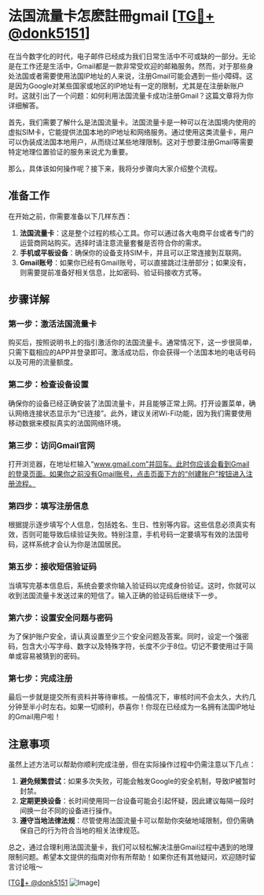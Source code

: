 # 法国流量卡怎麽註冊gmail [[TG💪+ @donk5151](https://t.me/s/donk5151)]

在当今数字化的时代，电子邮件已经成为我们日常生活中不可或缺的一部分。无论是在工作还是生活中，Gmail都是一款非常受欢迎的邮箱服务。然而，对于那些身处法国或者需要使用法国IP地址的人来说，注册Gmail可能会遇到一些小障碍。这是因为Google对某些国家或地区的IP地址有一定的限制，尤其是在注册新账户时。这就引出了一个问题：如何利用法国流量卡成功注册Gmail？这篇文章将为你详细解答。

首先，我们需要了解什么是法国流量卡。法国流量卡是一种可以在法国境内使用的虚拟SIM卡，它能提供法国本地的IP地址和网络服务。通过使用这类流量卡，用户可以伪装成法国本地用户，从而绕过某些地理限制。这对于想要注册Gmail等需要特定地理位置验证的服务来说尤为重要。

那么，具体该如何操作呢？接下来，我将分步骤向大家介绍整个流程。

## 准备工作

在开始之前，你需要准备以下几样东西：

1. **法国流量卡**：这是整个过程的核心工具。你可以通过各大电商平台或者专门的运营商网站购买。选择时请注意流量套餐是否符合你的需求。
2. **手机或平板设备**：确保你的设备支持SIM卡，并且可以正常连接到互联网。
3. **Gmail账号**：如果你已经有Gmail账号，可以直接跳过注册部分；如果没有，则需要提前准备好相关信息，比如密码、验证码接收方式等。

## 步骤详解

### 第一步：激活法国流量卡

购买后，按照说明书上的指引激活你的法国流量卡。通常情况下，这一步很简单，只需下载相应的APP并登录即可。激活成功后，你会获得一个法国本地的电话号码以及可用的流量额度。

### 第二步：检查设备设置

确保你的设备已经正确安装了法国流量卡，并且能够正常上网。打开设置菜单，确认网络连接状态显示为“已连接”。此外，建议关闭Wi-Fi功能，因为我们需要使用移动数据来模拟真实的法国网络环境。

### 第三步：访问Gmail官网

打开浏览器，在地址栏输入“www.gmail.com”并回车。此时你应该会看到Gmail的登录页面。如果你之前没有Gmail账号，点击页面下方的“创建账户”按钮进入注册流程。

### 第四步：填写注册信息

根据提示逐步填写个人信息，包括姓名、生日、性别等内容。这些信息必须真实有效，否则可能导致后续验证失败。特别注意，手机号码一定要填写有效的法国号码，这样系统才会认为你是法国居民。

### 第五步：接收短信验证码

当填写完基本信息后，系统会要求你输入验证码以完成身份验证。这时，你就可以收到法国流量卡发送过来的短信了。输入正确的验证码后继续下一步。

### 第六步：设置安全问题与密码

为了保护账户安全，请认真设置至少三个安全问题及答案。同时，设定一个强密码，包含大小写字母、数字以及特殊字符，长度不少于8位。切记不要使用过于简单或容易被猜到的密码。

### 第七步：完成注册

最后一步就是提交所有资料并等待审核。一般情况下，审核时间不会太久，大约几分钟至半小时左右。如果一切顺利，恭喜你！你现在已经成为一名拥有法国IP地址的Gmail用户啦！

## 注意事项

虽然上述方法可以帮助你顺利完成注册，但在实际操作过程中仍需注意以下几点：

1. **避免频繁尝试**：如果多次失败，可能会触发Google的安全机制，导致IP被暂时封禁。
2. **定期更换设备**：长时间使用同一台设备可能会引起怀疑，因此建议每隔一段时间换一台不同的设备进行操作。
3. **遵守当地法律法规**：尽管使用法国流量卡可以帮助你突破地域限制，但仍需确保自己的行为符合当地的相关法律规范。

总之，通过合理利用法国流量卡，我们可以轻松解决注册Gmail过程中遇到的地理限制问题。希望本文提供的指南对你有所帮助！如果你还有其他疑问，欢迎随时留言讨论哦～

[[TG💪+ @donk5151](https://t.me/s/donk5151) ![Image](https://i.postimg.cc/rwNCRYN7/Snipaste-2025-04-30-17-27-05.png)]